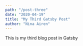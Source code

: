 ```yaml
---
path: "/post-three"
date: "2020-04-19"
title: "My Third Gatsby Post"
author: "Nina Airen"
---
```


This is my third blog post in Gatsby
